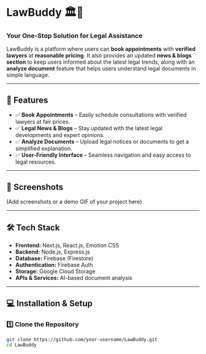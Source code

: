 # LawBuddy 🏛️🔗  

### Your One-Stop Solution for Legal Assistance  

LawBuddy is a platform where users can **book appointments** with **verified lawyers** at **reasonable pricing**. It also provides an updated **news & blogs section** to keep users informed about the latest legal trends, along with an **analyze document** feature that helps users understand legal documents in simple language.

---

## 🚀 Features  

- ✅ **Book Appointments** – Easily schedule consultations with verified lawyers at fair prices.  
- ✅ **Legal News & Blogs** – Stay updated with the latest legal developments and expert opinions.  
- ✅ **Analyze Documents** – Upload legal notices or documents to get a simplified explanation.  
- ✅ **User-Friendly Interface** – Seamless navigation and easy access to legal resources.  

---

## 📸 Screenshots  

(Add screenshots or a demo GIF of your project here)  

---

## 🛠️ Tech Stack  

- **Frontend:** Next.js, React.js, Emotion CSS  
- **Backend:** Node.js, Express.js  
- **Database:** Firebase (Firestore)  
- **Authentication:** Firebase Auth  
- **Storage:** Google Cloud Storage  
- **APIs & Services:** AI-based document analysis  

---

## 💻 Installation & Setup  

### 1️⃣ Clone the Repository  

```sh
git clone https://github.com/your-username/LawBuddy.git
cd LawBuddy
